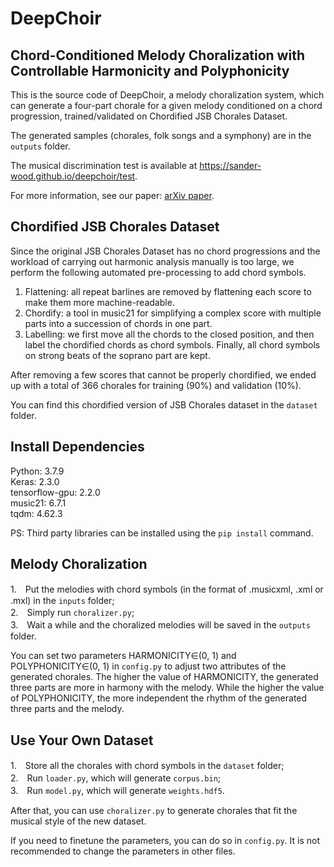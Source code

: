 # DeepChoir

## Chord-Conditioned Melody Choralization with Controllable Harmonicity and Polyphonicity

This is the source code of DeepChoir, a melody choralization system, which can generate a four-part chorale for a given melody conditioned on a chord progression, trained/validated on Chordified JSB Chorales Dataset.  
  
The generated samples (chorales, folk songs and a symphony) are in the `outputs` folder.  

The musical discrimination test is available at https://sander-wood.github.io/deepchoir/test.  
  
For more information, see our paper: [arXiv paper](https://arxiv.org/abs/2112.11122).  
  
## Chordified JSB Chorales Dataset

Since the original JSB Chorales Dataset has no chord progressions and the workload of carrying out harmonic analysis manually is too large, we perform the following automated pre-processing to add chord symbols.  

1. Flattening: all repeat barlines are removed by flattening each score to make them more machine-readable.  
2. Chordify: a tool in music21 for simplifying a complex score with multiple parts into a succession of chords in one part.  
3. Labelling: we first move all the chords to the closed position, and then label the chordified chords as chord symbols. Finally, all chord symbols on strong beats of the soprano part are kept.  

After removing a few scores that cannot be properly chordified, we ended up with a total of 366 chorales for training (90\%) and validation (10\%).  

You can find this chordified version of JSB Chorales dataset in the `dataset` folder. 

## Install Dependencies
Python: 3.7.9  
Keras: 2.3.0  
tensorflow-gpu: 2.2.0  
music21: 6.7.1  
tqdm: 4.62.3  
  
PS: Third party libraries can be installed using the `pip install` command.

## Melody Choralization
1.　Put the melodies with chord symbols (in the format of .musicxml, .xml or .mxl) in the `inputs` folder;  
2.　Simply run `choralizer.py`;  
3.　Wait a while and the choralized melodies will be saved in the `outputs` folder.  
  
You can set two parameters HARMONICITY∈(0, 1) and POLYPHONICITY∈(0, 1) in `config.py` to adjust two attributes of the generated chorales. The higher the value of HARMONICITY, the generated three parts are more in harmony with the melody. While the higher the value of POLYPHONICITY, the more independent the rhythm of the generated three parts and the melody.

## Use Your Own Dataset
1.　Store all the chorales with chord symbols in the `dataset` folder;  
2.　Run `loader.py`, which will generate `corpus.bin`;  
3.　Run `model.py`, which will generate `weights.hdf5`.  
  
After that, you can use `choralizer.py` to generate chorales that fit the musical style of the new dataset.   
  
If you need to finetune the parameters, you can do so in `config.py`. It is not recommended to change the parameters in other files.
